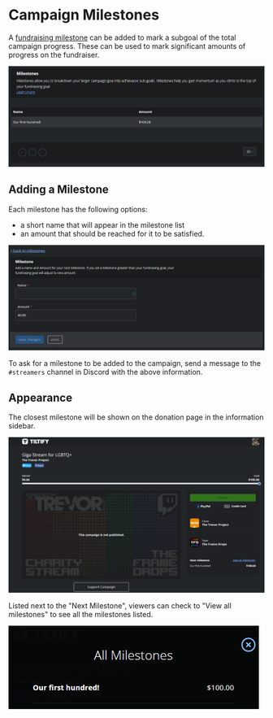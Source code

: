 # Campaign Milestones

A [fundraising milestone](https://info.tiltify.com/support/solutions/articles/43000008808-adding-milestones) can be added to mark a subgoal of the total campaign progress. These can be used to mark significant amounts of progress on the fundraiser.

![A list of milestones in the Tiltify dashboard.](./tiltify_milestones_list.png)

## Adding a Milestone

Each milestone has the following options:
- a short name that will appear in the milestone list
- an amount that should be reached for it to be satisfied.

![The milestone configuration page.](./tiltify_milestones_options.png)

To ask for a milestone to be added to the campaign, send a message to the `#streamers` channel in Discord with the above information.

## Appearance

The closest milestone will be shown on the donation page in the information sidebar.

![The closest milestone shown on the donation page.](./next_milestone.png)

Listed next to the "Next Milestone", viewers can check to "View all milestones" to see all the milestones listed.

![A list of milestones in the campaign overview.](./all_milestones.png)
